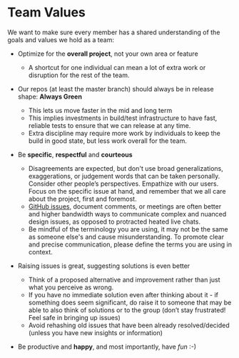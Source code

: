 # Team Values

We want to make sure every member has a shared understanding of the goals and
values we hold as a team:

- Optimize for the **overall project**, not your own area or feature
  - A shortcut for one individual can mean a lot of extra work or disruption for
    the rest of the team.

- Our repos (at least the master branch) should always be in release shape: **Always Green**
  - This lets us move faster in the mid and long term
  - This implies investments in build/test infrastructure to have fast, reliable
    tests to ensure that we can release at any time.
  - Extra discipline may require more work by individuals to keep the build in
    good state, but less work overall for the team.

- Be **specific**, **respectful** and **courteous**
  - Disagreements are expected, but don't use broad
    generalizations, exaggerations, or judgement words that can be taken
    personally. Consider other people’s perspectives. Empathize with our users. Focus on the specific
    issue at hand, and remember that we all care about the project, first and
    foremost.
  - [GitHub issues](https://github.com/threefoldtech/zosv2/issues/new),
    document comments, or meetings are often better and higher bandwidth ways to
    communicate complex and nuanced design issues, as opposed to protracted
    heated live chats.
  - Be mindful of the terminology you are using, it may not be the same as
    someone else's and cause misunderstanding. To promote clear and precise
    communication, please define the terms you are using in context.

- Raising issues is great, suggesting solutions is even better
  - Think of a proposed alternative and improvement rather than just what you
    perceive as wrong.
  - If you have no immediate solution even after thinking about it - if
    something does seem significant, do raise it to someone that may be able to
    also think of solutions or to the group (don’t stay frustrated! Feel safe
    in bringing up issues)
  - Avoid rehashing old issues that have been already resolved/decided (unless
    you have new insights or information)

- Be productive and **happy**, and most importantly, have _fun_ :-)
